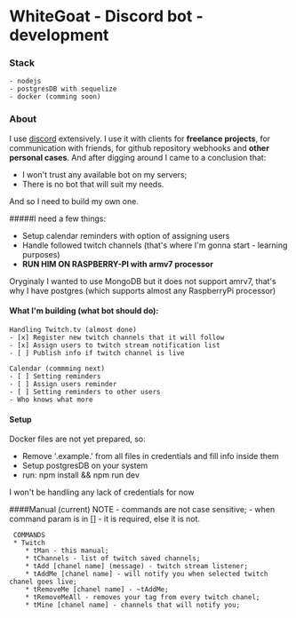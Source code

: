 # WhiteGoat - Discord bot - development

### Stack
    - nodejs
    - postgresDB with sequelize
    - docker (comming soon)
    
### About

I use [discord](https://discordapp.com/) extensively. I use it with clients for **freelance projects**, for communication 
with friends, for github repository webhooks and **other personal cases**. And after digging around I came to a conclusion that:
    
- I won't trust any available bot on my servers;
- There is no bot that will suit my needs. 

<a/>
And so I need to build my own one. 

#####I need a few things:

- Setup calendar reminders with option of assigning users
- Handle followed twitch channels (that's where I'm gonna start - learning purposes)
- **RUN HIM ON RASPBERRY-PI with armv7 processor**

</a>
Oryginaly I wanted to use MongoDB but it does not support amrv7, that's why I have postgres 
(which supports almost any RaspberryPi processor)

#### What I'm building (what bot should do):
    Handling Twitch.tv (almost done)
    - [x] Register new twitch channels that it will follow
    - [x] Assign users to twitch stream notification list
    - [ ] Publish info if twitch channel is live
</a>
    
    Calendar (commming next)
    - [ ] Setting reminders
    - [ ] Assign users reminder
    - [ ] Setting reminders to other users
    - Who knows what more
    
#### Setup

Docker files are not yet prepared, so:

- Remove '.example.' from all files in credentials and fill info inside them
- Setup postgresDB on your system
- run: npm install && npm run dev

</a>
I won't be handling any lack of credentials for now


####Manual (current)
     NOTE 
     - commands are not case sensitive; 
     - when command param is in [] - it is required, else it is not. 
     
     COMMANDS 
     * Twitch
        * tMan - this manual;  
        * tChannels - list of twitch saved channels;  
        * tAdd [chanel name] (message) - twitch stream listener;  
        * tAddMe [chanel name] - will notify you when selected twitch chanel goes live;  
        * tRemoveMe [chanel name] - ~tAddMe;  
        * tRemoveMeAll - removes your tag from every twitch chanel;  
        * tMine [chanel name] - channels that will notify you;  
